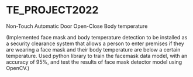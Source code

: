 # TE_PROJECT2022

Non-Touch Automatic Door Open-Close Body temperature

(Implemented face mask and body temperature detection to be installed as a security clearance system that allows a person to enter premises if they are wearing a face mask and their body temperature are below a certain temperature. Used python library to train the facemask data model, with an accuracy of 95%, and test the results of face mask detector model using OpenCV.)
